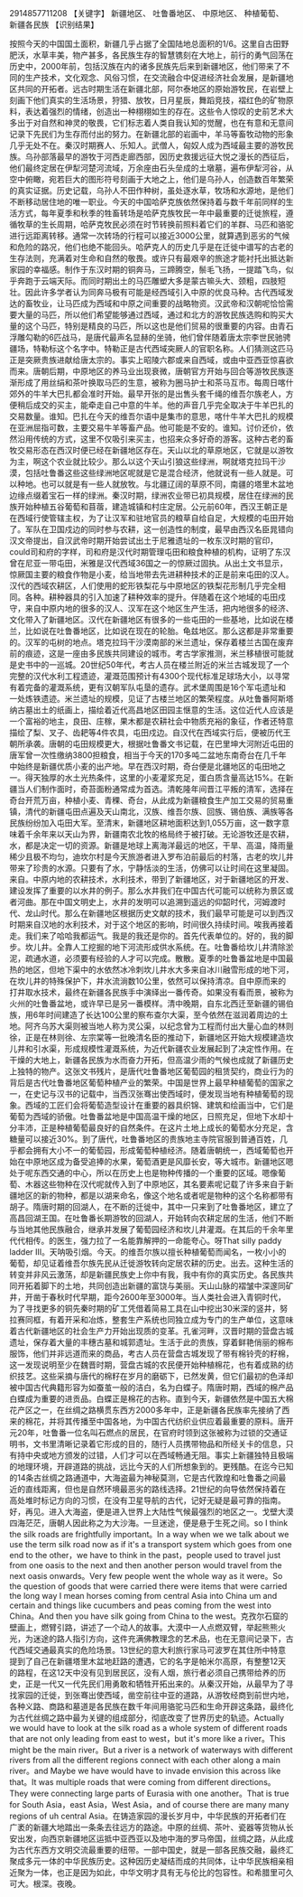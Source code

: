 2914857711208
【关键字】 新疆地区、 吐鲁番地区、 中原地区、 种植葡萄、 新疆各民族
【识别结果】
          
按照今天的中国国土面积，新疆几乎占据了全国陆地总面积的1/6。这里自古田野肥沃，水草丰美，物产甚多，各民族生存的智慧镌刻在大地上，前行的勇气回荡在历史中，2000年前，包括汉族在内的诸多民族先后来到新疆地区，他们带来了不同的生产技术，文化观念、风俗习惯，在交流融合中促进经济社会发展，是新疆地区共同的开拓者。远古时期生活在新疆北部，阿尔泰地区的原始游牧民，在岩壁上刻画下他们真实的生活场景，狩猎、放牧，日月星辰，舞蹈竞技，褶红色的矿物原料，表达着强烈的情绪，创造出一种栩栩如生的存在。这些令人惊叹的史前艺术大多出于对自然和神灵的敬畏，它们标志着人类自我认知的觉醒，也在有意和无意间记录下先民们为生存而付出的努力。在新疆北部的岩画中，羊马等畜牧动物的形象几乎无处不在。秦汉时期赛人、乐知人。武僧人，匈奴人成为西域最主要的游牧民族。乌孙部落最早的游牧于河西走廊西部，因历史救援远征大悦之漫长的西征后，他们最终定居在伊犁河楚河流域，万余座由石头垒成的土墩墓，遍布伊犁河谷，从空中俯瞰，宛若巨大的图形符号刻画于大地之上，他们是乌孙人，创造数百年繁荣的真实证据。历史记载，乌孙人不田作种树，虽处逐水草，牧场和水源地，是他们不断移动居住地的唯一职业。今天的中国哈萨克族依然保持着与数千年前同样的生活方式，每年夏季和秋季的牲畜转场是哈萨克族牧民一年中最重要的迁徙旅程，遵循牧草的生长周期，哈萨克牧民必须在时节转换前照料着它们的羊群、马匹和骆驼进行远距离转移。通常一次转场的行程可以接近3000公里，就算遇到恶劣的气候和危险的路况，他们也绝不能回头。哈萨克人的历史几乎是在迁徙中谱写的古老的生存法则，充满着对生命和自然的敬畏。或许只有最艰辛的旅途才能衬托出抵达新家园的幸福感。制作于东汉时期的铜奔马，三蹄腾空，鬃毛飞扬，一提踏飞鸟，似乎奔跑于云端天际。而同时期出土的马匹雕塑大多是蒙古嘛头大、颈粗，四肢短壮。因此许多学者认为同奔马极有可能是经西域引入中原的优良马种。古代西域发达的畜牧业，让马匹成为西域和中原之间重要的战略物资。汉武帝和汉朝呢恰恰需要大量的马匹，所以他们希望能够通过西域，通过和北方的游牧民族选购和购买大量的这个马匹，特别是精良的马匹，所以这也是他们贸易的很重要的内容。由青石浮雕勾勒的6匹战马，是唐代最声名显赫的坐骑，他们曾伴随着唐太宗李世民驰骋疆场，特勒标这个名字中。特勒正是古代西域突厥人的官职名称。人们猜测这匹马正是突厥贵族进献给唐太宗的。事实上昭陵六郡或来自西域，或由中亚西亚惊喜欲而来。唐朝后期，中原地区的养马业出现衰微，唐朝官方开始与回合等游牧民族逐渐形成了用丝绢和茶叶换取马匹的生意，被称为圈马护士和茶马互市。每周日喀什郊外的牛羊大巴扎都会准时开始。最早开张的是出售头套千绳的维吾尔族老人，方便稍后成交的买主，能牵走自己中意的牛羊。他的声音几乎完全取决于牛羊巴扎的交易数量。谁知。巴扎在今天的维吾尔语中是集市的意思，喀什牛羊大巴扎的规模在亚洲屈指可数，主要交易牛羊等畜产品。他可能是不安的。谁知。讨价还价，依然沿用传统的方式，这里不仅吸引来买主，也招来众多好奇的游客。这种古老的畜牧交易形态在西汉时便已经在新疆地区存在。天山以北的草原地区，它就是以游牧为主，啊这个农业就比较少。那么以这个天山引狼这些绿洲，啊就塔克拉玛干沙漠，包括吐鲁番这些这些绿洲地区呢就是它是混合经济，他就说有一些人就是。可以种地。也可以就是有一些人就放牧。与北疆辽阔的草原不同，南疆的塔里木盆地边缘点缀着宝石一样的绿洲。秦汉时期，绿洲农业带已初具规模，居住在绿洲的民族开始种植五谷葡萄和苜蓿，建造城镇和村庄定居。公元前60年，西汉王朝正是在西域行使管辖主权，为了让汉军和驻地官员的粮草自给自足，大规模的屯田开始了。军队在卫国戍边的同时参与农耕，这一创造性的制度，最早由西汉名臣晁错向汉文帝提出，自汉武帝时期开始尝试出土于尼雅遗址的一枚东汉时期的官印，could司和府的字样，司和府是汉代时期管理屯田和粮食种植的机构，证明了东汉曾在尼亚一带屯田，米雅是汉代西域36国之一的惊厥过固执。从出土文书显示，惊厥国主要的粮食作物是小麦，给当地带去先进耕种技术的正是前来屯田的汉人。汉代的西域农耕区，人们使用的蛇形铁梨花与中原地区的铁梨花形制几乎完全相同。各种。耕种器具的引入加速了耕种效率的提升。伴随着在这个地域的屯田戍守，来自中原内地的很多的汉人、汉军在这个地区生产生活，把内地很多的经济、文化带入了新疆地区。汉代在新疆地区有很多的一些屯田的一些基地，比如说在楼兰，比如说在吐鲁番地区，比如说在现在的轮胎。龟兹地区。那么这都是非常重要的。汉军的屯树的地点。塔克拉玛干沙漠南部的米兰遗址，保存着楼兰古国在废弃前的痕迹，这是一座由多民族共同建设的城市。考古学家推测，米兰移植很可能就是史书中的一巡城。20世纪50年代，考古人员在楼兰附近的米兰古城发现了一个完整的汉代水利工程遗迹，灌溉范围预计有4300个现代标准足球场大小，以寻常有着完备的灌溉系统，更有汉朝军队屯垦的遗存。武术堡周围是16个军屯遗址和一处炼铁遗迹。米兰遗址的规模，见证了古楼兰地区的繁荣程度。从吐鲁番阿斯塔纳古墓出土的纸画上，描绘着近代高昌地区田园主惬意的生活。这位近代人应该是一个富裕的地主，良田、庄稼，果木都是农耕社会中物质充裕的象征，作者还特意描绘了梨、叉子、齿耙等4件农具，屯田戍边。自汉代在西域实行后，便被历代王朝所承袭。唐朝的屯田规模更大，根据吐鲁番文书记载，在巴里坤大河附近屯田的唐军曾一次性缴纳3800担粮食，相当于今天的170多吨二盆地东南奇台在几千年中始终是新疆优质小麦的出产地。早在西汉时期，奇台便是北疆地区的屯田地之一。得天独厚的水土光热条件，这里的小麦灌浆充足，蛋白质含量高达15%。在新疆当人们制作面时，奇苔面粉通常成为首选。清乾隆年间晋江平叛的清军，选择在奇台开荒万亩，种植小麦、青稞、奇台，从此成为新疆粮食生产加工交易的贸易重镇，清代的新疆屯田点遍及天山南北，汉族、维吾尔族、回族、锡伯族、满族等各民族纷纷加入屯田大军。至清末，新疆地区耕地面积达到1,055万亩，这一数字意味着千余年来以天山为界，新疆南农北牧的格局终于被打破。无论游牧还是农耕，水，都是决定一切的资源。新疆是地球上离海洋最远的地区，干旱、高温，降雨量稀少且极不均匀，迪坎尔村是今天旅游者进入罗布泊前最后的村落，古老的坎儿井带来了珍贵的水源。只要有了水，宁静恬淡的生活，仿佛可以让时间在这里凝固。来自。中原内地的农耕技术，水利技术，带到了新疆地区，对于新疆地区的开发、建设发挥了重要的以水井的例子。那么水井我们在中国古代可能可以统称为景区或者河曲。那在中国文明史上，水井的发明可以追溯到遥远的仰韶时代，河姆渡时代、龙山时代。那么在新疆地区根据历史文献的技术，我们最早可能是可以到西汉时期来自汉地的水利技术，对于这个地区的影响，时间很久持续时间。唉我再接着走。我们来了哈哈我都运气。我是的我还是你的。首先代表单位的。好的，我的脚步。坎儿井。全靠人工挖掘的地下河流形成供水系统。在。吐鲁番给坎儿井清除淤泥，疏通水道，必须要有经验的人才可以完成。散散。夏季的吐鲁番盆地是中国最热的地区，但地下渠中的水依然冰冷刺坎儿井水大多来自冰川融雪形成的地下河，在坎儿井的特殊保护下，井水流淌数10公里，依然可以保持清凉。自中原而来的打井取水技术，最终在新疆各民族手中演绎出一番传奇。如果没有看而景，被称为火州的吐鲁番盆地，或许早已是另一番模样。清中晚期，自东北西迁至新疆的锡伯族，用6年时间建造了长达100公里的察布查尔大渠，至今依然在滋润着周边的土地。阿齐乌苏大渠则被当地人称为灵公渠，以纪念曾为工程而付出大量心血的林则徐，正是在林则徐、左宗棠等一批晚清名臣的推动下，新疆地区开始大规模建造坎儿井和引水渠，形成规模性灌溉系统，为近代新疆农业发展起到了决定性作用。在干燥的大地上，新疆各民族为水而奋力开拓，但高温少雨的气候也成就了新疆历史上独特的物产。这张文书残片，是唐代吐鲁番地区葡萄园的租赁契约，商业行为的背后是古代吐鲁番地区葡萄种植产业的繁荣。中国是世界上最早种植葡萄的国家之一，在史记与汉书的记载中，当西汉张骞出使西域时，便发现当地有种植葡萄的现象。西域的工匠们会将葡萄造型设计在重要的器具织锦、建筑和绘画当中，它们是葡萄为西域的骄傲。吐鲁番盆地是中国高温干燥的地区，日照充足，但地下水却十分丰沛，正是种植葡萄最良好的自然条件。在这片土地上成长的葡萄水分充足，含糖量可以接近30%。到了唐代，吐鲁番地区的贵族地主寺院官服到普通百姓，几乎都会拥有大小不一的葡萄园，形成葡萄种植经济。随着唐朝统一，西域葡萄也开始在中原地区成为备受追捧的水果，葡萄酒更是风靡长安，等大城市。新疆地区嗯处于呢东西交通的中心，所以在历史上也是物种传播的一个重要的区域。嗯像葡萄、木器这些物种在汉代呢就传入到了中原地区，其名要素呢记载了许多来自于新疆地区的新的物种，都是以湖来命名，像这个地名或者呢是物种的这个名称都带有胡子。隋唐时期的回湖人，在不断的迁徙中，其中一只来到了吐鲁番地区，建立了高昌回湖王国。在吐鲁番长期游牧的回湖人，开始转向农耕定居的生活，他们不断与当地其他民族融合，继承并发展了葡萄园经济和坎儿井灌溉。在其后的千余年里代代相传。的医生，强力拉了一名能靠解押的一命能夸心。呀That silly paddy ladder III。天呐吸引烟。今天。的维吾尔族以擅长种植葡萄而闻名，一枚小小的葡萄，却见证着维吾尔族先民从迁徙游牧转向定居农耕的历史。出去。这种生活的转变并非风云激荡，却是新疆民族史上你中有我，我中有你的真实历史。各民族共同开拓着脚下的土地，共同创造出新疆的富饶与美丽。天山山脉的褶皱中深邃同矿井，开凿于春秋时代早期，距今2600年至3000年。当人类社会进入青铜时代，为了寻找更多的铜先秦时期的矿工凭借着简易工具在山中挖出30米深的竖井，努拉赛同框，有着开采和冶炼，整套生产系统也同独立成为专门的生产单位，这意味着古代新疆地区的社会生产力开始出现质的变革。孔雀河畔，汉晋时期的营盘古城遗址，保存着大量的丰穗古墓和城郭遗址。生活于此的贵族，穿着鲜艳俏丽的棉布服饰，他们并非远道而来的商品，考古人员在营盘古城发现了带有棉铃壳的籽棉，这一发现说明至少在魏晋时期，营盘古城的农民便开始种植棉花，也有着成熟的纺织技艺。这些采摘与唐代的棉籽在岁月的磨砺下，已然发黄，但它们最初的色泽却被中国古代典籍形容为如蚕茧一般的洁白，名为白蝶子。隋唐时期，西域的棉产品白蝶成为重要的进贡品。白蝶正是棉花的古称。直到今天，新疆依然是中国五大棉花产区之一，在丝绸之路横贯东西方2000多年中，正是新疆各民族率先接纳了西来的棉花，并将其传播至中国各地，为中国古代纺织业供应着最重要的原料。唐开元20年，吐鲁番一位名叫石燃点的居民，在官府时领到这张被称为过锁的交通证明书，文书里清晰记录着它形成的目的，随行人员携带物品和所经关卡的信息，只有持中央或地方颁发的过错，人们才可以在西域畅通无阻。事实上新疆独特且极端的地理环境，开辟道路的挑战，远比今天的人们所想象到的。更残酷。在迄今已知的14条古丝绸之路通道中，大海盗最为神秘莫测，它是古代敦煌和吐鲁番之间最近的直线距离，但也是自然环境最恶劣的路线选择。21世纪的向导依然保持着在高处堆时标记方向的习惯，在没有卫星导航的古代，记好无疑是最可靠的指南。好，再见。进入大海盗，便是进入世界上大陆性气候最强烈的地区之一。戈壁大漠四海茫茫，唐朝人因此称之为大沙海。一旦迷途，便是悬于生死之间。so I think the silk roads are frightfully important。In a way when we we talk about we use the term silk road now as if it's a transport system which goes from one end to the other，we have to think in the past，people used to travel just from one oasis to the next and then another person would travel from the next oasis onwards。Very few people went the whole way as it were。So the question of goods that were carried there were items that were carried the long way I mean horses coming from central Asia into China um and certain and things like cucumbers and peas coming from the west into China。And then you have silk going from China to the west。克孜尔石窟的壁画上，燃臂引路，讲述了一个动人的故事。大漠中一人点燃双臂，举起熊熊火光，为迷途的路人指引方向，这件充满佛教理念的艺术品，也在无意间记录下，古代西域交通最真实的危险场景。13世纪的意大利旅行家马可波罗在其住所中特意提到了自己在新疆塔里木盆地赶路的遭遇，它的名字是帕米尔高原，有整整12天的路程，在这12天中没有见到居民区，没有人烟，旅行者必须自己携带给养的历史，正是一代又一代先民们用勇敢和牺牲开拓出来的。从秦汉开始，从最早为了寻找家园的迁徙，到张骞出使西域，凿空前往中亚的道路，从游牧经商到前世内地，各种义路、商路和墓道是各民族在数千年间用骆驼马匹和生命开辟这条路，最终化为古代丝绸之路中最为关键的组成部分，彻底改变了世界历史的轨迹。Actually we would have to look at the silk road as a whole system of different roads that are not only leading from east to west，but it's more like a river。This might be the main river。But a river is a network of waterways with different rivers from all the different regions connect with each other along a main river。and Maybe we have would have to invade envision this across like that。It was multiple roads that were coming from different directions。They were connecting large parts of Eurasia with one another。That is true for South Asia，east Asia，West Asia，and of course there are many many regions of uh central Asia。在铸造家园的漫长岁月中，中华民族的开拓者们在广袤的新疆大地踏出一条条去往远方的路途。中原的丝绸、茶叶、瓷器等货物从长安出发，向西京新疆地区运抵中亚西亚以及地中海的罗马帝国，丝绸之路，从此成为古代东西方文明交流最重要的纽带。一部中国史，就是一部各民族交融，最终汇聚成多元一体的中华民族历史。这种因历史凝结而成的共同体，让中华民族相亲相近聚为一体，也正是因为如此，中华文明才具有无与伦比的包容性。和希腊里可久可大。根深。夜晚。

